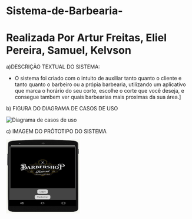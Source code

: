 # Sistema-de-Barbearia-

# Realizada Por Artur Freitas, Eliel Pereira, Samuel, Kelvson

a)DESCRIÇÃO TEXTUAL DO SISTEMA:
- O sistema foi criado com o intuito de auxiliar tanto quanto o cliente e tanto quanto o barbeiro ou a própia barbearia, utilizando um aplicativo que marca o horário do seu corte, escolhe o corte que você deseja, e consegue tambem ver quais barbearias mais proximas da sua área.]
  
b) FIGURA DO DIAGRAMA DE CASOS DE USO 

![Diagrama de casos de uso](URL_da_Imagem)

c) IMAGEM DO PRÓTOTIPO DO SISTEMA

<img src="/assets/imagem barbearia.jfif" width="200px" height="200px"/>

